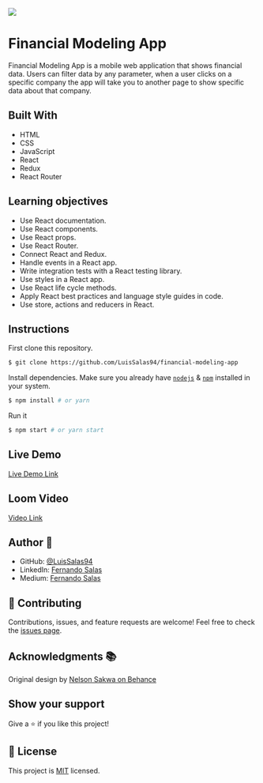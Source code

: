 ![](https://img.shields.io/badge/Microverse-blueviolet)

# Financial Modeling App
Financial Modeling App is a mobile web application that shows financial data.
Users can filter data by any parameter, when a user clicks on a specific company the app will take 
you to another page to show specific data about that company.
    
## Built With

- HTML
- CSS
- JavaScript
- React
- Redux
- React Router
  
## Learning objectives
- Use React documentation.
- Use React components.
- Use React props.
- Use React Router.
- Connect React and Redux.
- Handle events in a React app.
- Write integration tests with a React testing library.
- Use styles in a React app.
- Use React life cycle methods.
- Apply React best practices and language style guides in code.
- Use store, actions and reducers in React.


## Instructions

First clone this repository.
```bash
$ git clone https://github.com/LuisSalas94/financial-modeling-app
```

Install dependencies. Make sure you already have [`nodejs`](https://nodejs.org/en/) & [`npm`](https://www.npmjs.com/) installed in your system.
```bash
$ npm install # or yarn
```

Run it
```bash
$ npm start # or yarn start
```

## Live Demo

[Live Demo Link](https://financial-modeling.netlify.app/)

## Loom Video
[Video Link](https://www.loom.com/share/53833ad719164c09bc1026b99daf2e7c)

## Author 👤

- GitHub: [@LuisSalas94](https://github.com/LuisSalas94)
- LinkedIn: [Fernando Salas](https://www.linkedin.com/in/luisfernandosalasgave/)
- Medium: [Fernando Salas](https://medium.com/@luisfernandosalasg)

## 🤝 Contributing

Contributions, issues, and feature requests are welcome!
Feel free to check the [issues page](../../issues/).

## Acknowledgments 📚 
Original design by [Nelson Sakwa on Behance](https://www.behance.net/sakwadesignstudio)

## Show your support

Give a ⭐️ if you like this project!

## 📝 License

This project is [MIT](./MIT.md) licensed.